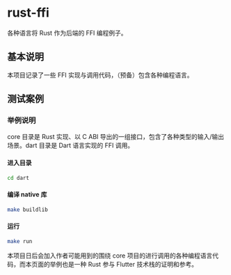 # rust-ffi

各种语言将 Rust 作为后端的 FFI 编程例子。

## 基本说明

本项目记录了一些 FFI 实现与调用代码，（预备）包含各种编程语言。

## 测试案例

### 举例说明

core 目录是 Rust 实现、以 C ABI 导出的一组接口，包含了各种类型的输入/输出场景。dart 目录是 Dart 语言实现的 FFI 调用。

#### 进入目录 
```bash
cd dart
```

#### 编译 native 库
```bash
make buildlib
```

#### 运行
```bash
make run
```

本项目日后会加入作者可能用到的围绕 core 项目的进行调用的各种编程语言代码，而本页面的举例也是一种 Rust 参与 Flutter 技术栈的证明和参考。
